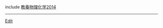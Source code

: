 ---
---
include [教養物理化学2014](/教養物理化学2014)

----
[Edit](https://github.com/vitroid/vitroid.github.io/edit/master/MD/KyouyouButsuriKagaku.md)
